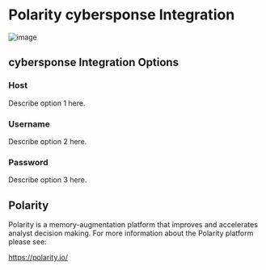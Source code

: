 # Polarity cybersponse Integration

![image](https://img.shields.io/badge/status-beta-green.svg)

## cybersponse Integration Options

### Host

Describe option 1 here.

### Username

Describe option 2 here.

### Password

Describe option 3 here.

## Polarity

Polarity is a memory-augmentation platform that improves and accelerates analyst decision making.  For more information about the Polarity platform please see: 

https://polarity.io/
